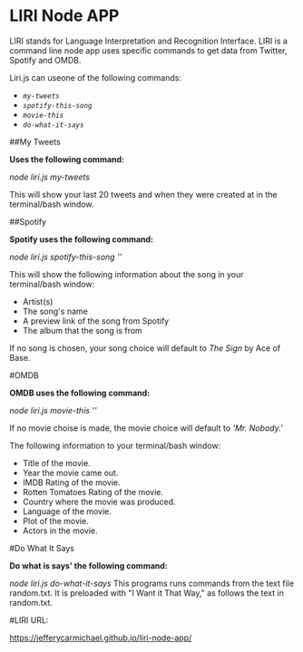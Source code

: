 
# LIRI Node APP
LIRI stands for Language Interpretation and Recognition Interface.  LIRI is a command line node app uses specific commands to get  data from Twitter, Spotify and OMDB.

Liri.js can useone of the following commands:
* _`my-tweets`_
* _`spotify-this-song`_
* _`movie-this`_
* _`do-what-it-says`_

##My Tweets

**Uses the following command:**

*node liri.js my-tweets*

This will show your last 20 tweets and when they were created at in the terminal/bash window.


##Spotify

**Spotify uses the following command:**

*node liri.js spotify-this-song '<song name here>'*

This will show the following information about the song in your terminal/bash window:

* Artist(s)
* The song's name
* A preview link of the song from Spotify
* The album that the song is from

If no song is chosen, your song choice will default to *The Sign*  by Ace of Base.


#OMDB

**OMDB  uses the following command:**

*node liri.js movie-this '<movie name here>'*

If no movie choise is made, the movie choice will default to _'Mr. Nobody.'_

The following information to your terminal/bash window:

* Title of the movie.
* Year the movie came out.
* IMDB Rating of the movie.
* Rotten Tomatoes Rating of the movie.
* Country where the movie was produced.
* Language of the movie.
* Plot of the movie.
* Actors in the movie.


#Do What It Says

**Do what is says' the following command:**

*node liri.js  do-what-it-says*
This programs runs commands from the text file random.txt.
It is preloaded with "I Want it That Way," as follows the text in random.txt.


#LIRI URL:

https://jefferycarmichael.github.io/liri-node-app/
